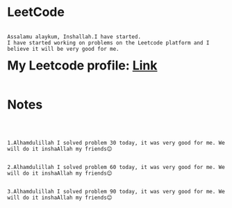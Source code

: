 # LeetCode

```

Assalamu alaykum, Inshallah.I have started.
I have started working on problems on the Leetcode platform and I believe it will be very good for me.

```

<h1 style="display: inline">My Leetcode profile: <a href="https://leetcode.com/YudupovJaloliddin">Link</a></h1>

<br>
<br>

# Notes

<br>

```

1.Alhamdulillah I solved problem 30 today, it was very good for me. We will do it inshaAllah my friends😊

```

```

2.Alhamdulillah I solved problem 60 today, it was very good for me. We will do it inshaAllah my friends😊

```

```

3.Alhamdulillah I solved problem 90 today, it was very good for me. We will do it inshaAllah my friends😊

```
